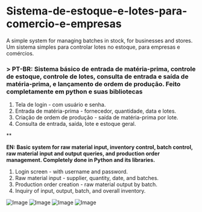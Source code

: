 # Sistema-de-estoque-e-lotes-para-comercio-e-empresas
 A simple system for managing batches in stock, for businesses and stores. Um sistema simples para controlar lotes no estoque, para empresas e comércios.

 ### > **PT-BR: Sistema básico de entrada de matéria-prima, controle de estoque, controle de lotes, consulta de entrada e saída de matéria-prima, e lançamento de ordem de produção. Feito completamente em python e suas bibliotecas**

 1. Tela de login - com usuário e senha.
 2. Entrada de matéria-prima - fornecedor, quantidade, data e lotes.
 3. Criação de ordem de produção - saída de matéria-prima por lote.
 4. Consulta de entrada, saída, lote e estoque geral.


 **

 **EN: Basic system for raw material input, inventory control, batch control, raw material input and output queries, and production order management.  Completely done in Python and its libraries.**

 1. Login screen - with username and password.
 2. Raw material input - supplier, quantity, date, and batches.
 3. Production order creation - raw material output by batch.
 4. Inquiry of input, output, batch, and overall inventory.


 ![Image](https://user-images.githubusercontent.com/114930328/241818086-5f1dd119-2c6e-4054-808d-6690ae1f534b.png)
 ![Image](https://user-images.githubusercontent.com/114930328/241818074-b6899891-a213-49ad-9d3c-050b57ab1f67.png)
 ![Image](https://user-images.githubusercontent.com/114930328/241818180-ecb1689a-6f54-4143-b5cf-4415d657f102.png)
 ![Image](https://user-images.githubusercontent.com/114930328/241818345-253552e9-6135-405a-bb89-fc64cef153d9.png)
